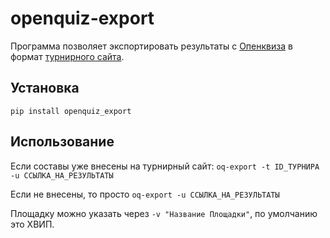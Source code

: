 # openquiz-export

Программа позволяет экспортировать результаты с [Опенквиза](https://open-quiz.com) в формат [турнирного сайта](https://rating.chgk.info).

## Установка

`pip install openquiz_export`

## Использование

Если составы уже внесены на турнирный сайт: `oq-export -t ID_ТУРНИРА -u CCЫЛКА_НА_РЕЗУЛЬТАТЫ`

Если не внесены, то просто `oq-export -u ССЫЛКА_НА_РЕЗУЛЬТАТЫ`

Площадку можно указать через `-v "Название Площадки"`, по умолчанию это ХВИП.